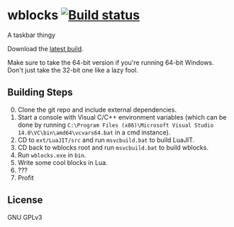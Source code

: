 # wblocks [![Build status](https://ci.appveyor.com/api/projects/status/31wd4fkq447te2yp?svg=true)](https://ci.appveyor.com/project/jerwuqu/wblocks)
A taskbar thingy

Download the [latest build](https://ci.appveyor.com/project/jerwuqu/wblocks/build/artifacts).

Make sure to take the 64-bit version if you're running 64-bit Windows. Don't just take the 32-bit one like a lazy fool.

## Building Steps
0. Clone the git repo and include external dependencies.
1. Start a console with Visual C/C++ environment variables (which can be done by running `C:\Program Files (x86)\Microsoft Visual Studio 14.0\VC\bin\amd64\vcvars64.bat` in a cmd instance).
2. CD to `ext/LuaJIT/src` and run `msvcbuild.bat` to build LuaJIT.
3. CD back to wblocks root and run `msvcbuild.bat` to build wblocks.
4. Run `wblocks.exe` in `bin`.
5. Write some cool blocks in Lua.
6. ???
7. Profit

## License
GNU GPLv3
